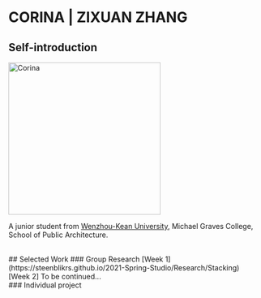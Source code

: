 # CORINA | ZIXUAN ZHANG

## Self-introduction
<img alt="Corina" src="https://github.com/steenblikrs/2021-Spring-Studio/blob/gh-pages/students/Corina/homepage-1.jpg?raw=true" width="300">
 <br>
      
   A junior student from [Wenzhou-Kean University](http://www.wku.edu.cn/), Michael Graves College, School of Public Architecture. 


 <br>
## Selected Work 
### Group Research 
 [Week 1](https://steenblikrs.github.io/2021-Spring-Studio/Research/Stacking)
 <br>
 [Week 2] To be continued...
 <br>
 ### Individual project

